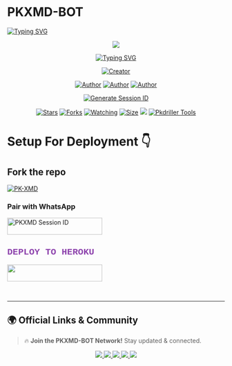 #       PKXMD-BOT 

   <a>
                                      <a href="https://git.io/typing-svg"><img src="https://readme-typing-svg.demolab.com?font=Jersey+20+Charted&size=30&pause=1000&color=F71515&width=435&lines=BOT+100%25+LEGIT" alt="Typing SVG" /></a>   
            
<p align="center"> 
<up A simple WhatsApp User Bot Coded By pkdriller❤️</u>
</p>
<p align="center">
<img src="https://files.catbox.moe/fx3sbq.jpg"/>       
<p align="center">
  <a href="https://git.io/typing-svg"><img src="https://readme-typing-svg.demolab.com?font=EB+Garamond&weight=800&size=25&duration=4000&pause=1000&random=false&width=435&lines=+•__I'M+PKX-+MD__•;MULTI-DEVICE+WHATSAPP+BOT;DEVELOPED+BY+pkdriller❤️;RELEASED+DATE+10%2F3%2F2025."                               alt="Typing SVG" /></a>
</p> 
<p align="center">
<a href="#"><img title="Creator" src="https://img.shields.io/badge/Creator-pkdriller-red.svg?style=for-the-badge&logo=github"></a>
</a>
</p>
<p align="center">
<a href="https://github.com/Pkdriller"><img title="Author" src="https://img.shields.io/badge/pkdriller-black?style=for-the-badge&logo=Github"></a> <a href="https://chat.whatsapp.com/JDZpcAT73fx9Rxrjz1uEta"><img title="Author" src="https://img.shields.io/badge/GROUP-black?style=for-the-badge&logo=whatsapp"></a> <a href="https://wa.me/254785392165"><img title="Author" src="https://img.shields.io/badge/CHAT US-black?style=for-the-badge&logo=whatsapp">
<p/>

 <p align="center">
  <a href="https://pkdriller-site-support.vercel.app/">
    <img src="https://pkxmdverificationweb.vercel.app/Pkdriller?style=for-the-badge&logo=vercel&logoColor=white" alt="Generate Session ID"/>
  </a>
   
<p align="center">
<a href="https://github.com/Pkdriller/PKXMD-BOT"><img title="Stars" src="https://img.shields.io/github/stars/Pkdriler/PKXMD-BOT?color=white&style=flat-square"></a>
<a href="https://github.com/Pkdriller/PKXMD-BOT/network/members"><img title="Forks" src="https://img.shields.io/github/forks/pkdriller/PKXMD-BOT?color=yellow&style=flat-square"></a>
<a href="https://github.com/Pkdriler/PKXMD-BOT/watchers"><img title="Watching" src="https://img.shields.io/github/watchers/pkdriller/PKXMD-BOT?label=Watchers&color=red&style=flat-square"></a>
<a href="[ ](https://github.com/Pkdriller/PKXMD-BOT)/"><img title="Size" src="https://img.shields.io/github/repo-size/AlipBot/Api-Alpis?style=flat-square&color=darkred"></a>
<a href="https://hits.seeyoufarm.com"><img src="https://hits.seeyoufarm.com/api/count/incr/badge.svg?url=https://github.com/Pkdriller/PKXMD-BOT/%2Fhit-counter&count_bg=%2379C83D&title_bg=%23555555&icon=probot.svg&icon_color=%2304FF00&title=hits&edge_flat=false"/></a>
        <a href = ""><img alt="Pkdriller Tools" src="https://img.shields.io/youtube/channel/subscribers/UCjDKRYcwd5ZIpGICcVVL96Q" target="_blank" /></a>

# Setup For Deployment 👇

## Fork the repo
    
<div align="left">
    <a href="https://github.com/Pkdriller/PKXMD-BOT/fork">
        <img title="PK-XMD" src="https://img.shields.io/badge/FORK%20PK%20MD-FF5733?style=for-the-badge&logo=stackshare" />
    </a>


### Pair with WhatsApp
  <div align="left">
    <a href="https://pkdriller-scanner.onrender.com">
        <img title="PKXMD Session ID" src="https://img.shields.io/badge/GET%20SESSION-FF5733?style=for-the-badge&logo=msi&logoColor=green" width="220" height="38.45" />
    </a>
</div>
  
  
<h2 style="color: #8E44AD; font-family: 'Courier New';">DEPLOY TO HEROKU</h2>
<p align="left">
    <a href="https://pkxmdverificationweb.vercel.app/Pkdriller">
        <img src="https://img.shields.io/badge/Heroku%20Deploy-9B59B6?style=for-the-badge&logo=heroku" width="220" height="38.45" />
    </a>
</p>
<br>

---

## 🌍 **Official Links & Community**  

> 🔥 **Join the PKXMD-BOT Network!** Stay updated & connected.  

<p align="center">
  <a href="https://whatsapp.com/channel/0029Vad7YNyJuyA77CtIPX0x">
    <img src="https://img.shields.io/badge/WhatsApp-Channel-25D366?style=for-the-badge&logo=whatsapp&logoColor=white">
  </a>
  <a href="https://www.instagram.com/pk_tech01?igsh=MTM0Y2p3ZHpxMXZraA==">
    <img src="https://img.shields.io/badge/Instagram-Follow-E4405F?style=for-the-badge&logo=instagram&logoColor=white">
  </a>
  <a href="https://www.facebook.com/profile.php?id=100091580206517">
    <img src="https://img.shields.io/badge/Facebook-Profile-1877F2?style=for-the-badge&logo=facebook&logoColor=white">
  </a>
  <a href="https://www.youtube.com/@Pktech-1911">
    <img src="https://img.shields.io/badge/YouTube-Subscribe-FF0000?style=for-the-badge&logo=youtube&logoColor=white">
  </a>
  <a href="https://t.me/pkxmdbotuser_bot">
    <img src="https://img.shields.io/badge/Telegram-Bot-0088CC?style=for-the-badge&logo=telegram&logoColor=white">
  </a>
   
</p>

